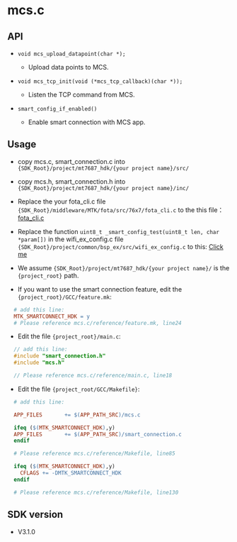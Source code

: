 # mcs.c

## API

* `void mcs_upload_datapoint(char *);`
  - Upload data points to MCS.

* `void mcs_tcp_init(void (*mcs_tcp_callback)(char *));`
  - Listen the TCP command from MCS.

* `smart_config_if_enabled()`
  - Enable smart connection with MCS app.

## Usage

* copy mcs.c, smart_connection.c into `{SDK_Root}/project/mt7687_hdk/{your project name}/src/`

* copy mcs.h, smart_connection.h into `{SDK_Root}/project/mt7687_hdk/{your project name}/inc/`

* Replace the your fota_cli.c file `{SDK_Root}/middleware/MTK/fota/src/76x7/fota_cli.c` to the this file：[fota_cli.c](https://gist.github.com/iamblue/ca2b8391c368f485937d4414d8333b8a)

* Replace the function `uint8_t _smart_config_test(uint8_t len, char *param[])` in the wifi_ex_config.c file  `{SDK_Root}/project/common/bsp_ex/src/wifi_ex_config.c` to this:  [Click me](https://gist.github.com/iamblue/35481f606e94d917c050ec198859307e)

* We assume `{SDK_Root}/project/mt7687_hdk/{your project name}/` is the `{project_root}` path.

* If you want to use the smart connection feature, edit the `{project_root}/GCC/feature.mk`:

``` Makefile
  # add this line:
  MTK_SMARTCONNECT_HDK = y
  # Please reference mcs.c/reference/feature.mk, line24

```
* Edit the file `{project_root}/main.c`:

``` c
  // add this line:
  #include "smart_connection.h"
  #include "mcs.h"

  // Please reference mcs.c/reference/main.c, line18
```

* Edit the file `{project_root/GCC/Makefile}`:

``` Makefile
  # add this line:

  APP_FILES       += $(APP_PATH_SRC)/mcs.c

  ifeq ($(MTK_SMARTCONNECT_HDK),y)
  APP_FILES       += $(APP_PATH_SRC)/smart_connection.c
  endif

  # Please reference mcs.c/reference/Makefile, line85

  ifeq ($(MTK_SMARTCONNECT_HDK),y)
    CFLAGS += -DMTK_SMARTCONNECT_HDK
  endif

  # Please reference mcs.c/reference/Makefile, line130
```

## SDK version

* V3.1.0
